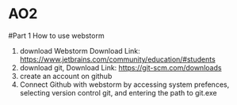 # AO2

#Part 1
How to use webstorm
1. download Webstorm Download Link: https://www.jetbrains.com/community/education/#students
2. download git, Download Link: https://git-scm.com/downloads
3. create an account on github
4. Connect Github with webstorm by accessing system prefences, selecting version control git, and entering the path to git.exe
   
